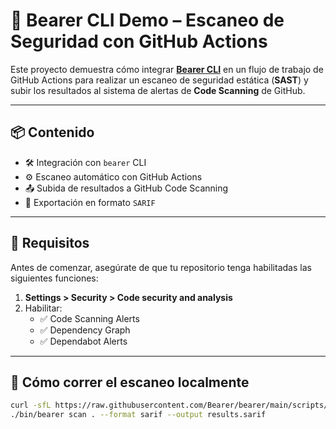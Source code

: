 # 🔐 Bearer CLI Demo – Escaneo de Seguridad con GitHub Actions

Este proyecto demuestra cómo integrar **[Bearer CLI](https://github.com/Bearer/bearer)** en un flujo de trabajo de GitHub Actions para realizar un escaneo de seguridad estática (**SAST**) y subir los resultados al sistema de alertas de **Code Scanning** de GitHub.

---

## 📦 Contenido

- 🛠 Integración con `bearer` CLI
- ⚙️ Escaneo automático con GitHub Actions
- 📤 Subida de resultados a GitHub Code Scanning
- 📁 Exportación en formato `SARIF`

---

## 🚀 Requisitos

Antes de comenzar, asegúrate de que tu repositorio tenga habilitadas las siguientes funciones:

1. **Settings > Security > Code security and analysis**
2. Habilitar:
   - ✅ Code Scanning Alerts
   - ✅ Dependency Graph
   - ✅ Dependabot Alerts

---

## 🧪 Cómo correr el escaneo localmente

```bash
curl -sfL https://raw.githubusercontent.com/Bearer/bearer/main/scripts/install.sh | sh
./bin/bearer scan . --format sarif --output results.sarif
